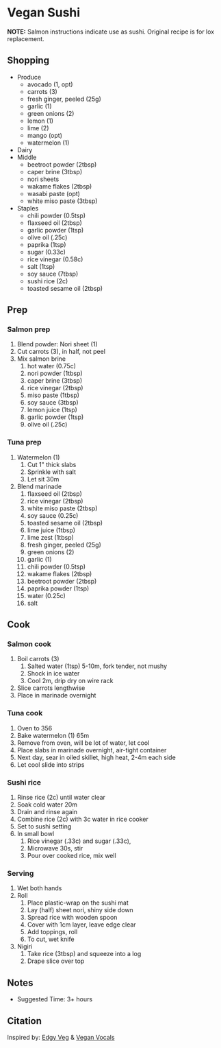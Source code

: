 # Vegan Sushi

__NOTE:__ Salmon instructions indicate use as sushi. Original recipe is for lox
replacement.

## Shopping

- Produce
    - avocado (1, opt)
    - carrots (3)
    - fresh ginger, peeled (25g)
    - garlic (1)
    - green onions (2)
    - lemon (1)
    - lime (2)
    - mango (opt)
    - watermelon (1)
- Dairy
- Middle
    - beetroot powder (2tbsp)
    - caper brine (3tbsp)
    - nori sheets
    - wakame flakes (2tbsp)
    - wasabi paste (opt)
    - white miso paste (3tbsp)
- Staples
    - chili powder (0.5tsp)
    - flaxseed oil (2tbsp)
    - garlic powder (1tsp)
    - olive oil (.25c)
    - paprika (1tsp)
    - sugar (0.33c)
    - rice vinegar (0.58c)
    - salt (1tsp)
    - soy sauce (7tbsp)
    - sushi rice (2c)
    - toasted sesame oil (2tbsp)

## Prep

### Salmon prep

1. Blend powder: Nori sheet (1)
1. Cut carrots (3), in half, not peel
1. Mix salmon brine
    1. hot water (0.75c)
    1. nori powder (1tbsp)
    1. caper brine (3tbsp)
    1. rice vinegar (2tbsp)
    1. miso paste (1tbsp)
    1. soy sauce (3tbsp)
    1. lemon juice (1tsp)
    1. garlic powder (1tsp)
    1. olive oil (.25c)

### Tuna prep

1. Watermelon (1)
    1. Cut 1" thick slabs
    1. Sprinkle with salt
    1. Let sit 30m
1. Blend marinade
    1. flaxseed oil (2tbsp)
    1. rice vinegar (2tbsp)
    1. white miso paste (2tbsp)
    1. soy sauce (0.25c)
    1. toasted sesame oil (2tbsp)
    1. lime juice (1tbsp)
    1. lime zest (1tbsp)
    1. fresh ginger, peeled (25g)
    1. green onions (2)
    1. garlic (1)
    1. chili powder (0.5tsp)
    1. wakame flakes (2tbsp)
    1. beetroot powder (2tbsp)
    1. paprika powder (1tsp)
    1. water (0.25c)
    1. salt

## Cook

### Salmon cook

1. Boil carrots (3)
    1. Salted water (1tsp) 5-10m, fork tender, not mushy
    1. Shock in ice water
    1. Cool 2m, drip dry on wire rack
1. Slice carrots lengthwise
1. Place in marinade overnight

### Tuna cook

1. Oven to 356
1. Bake watermelon (1) 65m
1. Remove from oven, will be lot of water, let cool
1. Place slabs in marinade overnight, air-tight container
1. Next day, sear in oiled skillet, high heat, 2-4m each side
1. Let cool slide into strips

### Sushi rice

1. Rinse rice (2c) until water clear
1. Soak cold water 20m
1. Drain and rinse again
1. Combine rice (2c) with 3c water in rice cooker
1. Set to sushi setting
1. In small bowl
    1. Rice vinegar (.33c) and sugar (.33c),
    1. Microwave 30s, stir
    1. Pour over cooked rice, mix well

### Serving

1. Wet both hands
1. Roll
    1. Place plastic-wrap on the sushi mat
    1. Lay (half) sheet nori, shiny side down
    1. Spread rice with wooden spoon
    1. Cover with 1cm layer, leave edge clear
    1. Add toppings, roll
    1. To cut, wet knife
1. Nigiri
    1. Take rice (3tbsp) and squeeze into a log
    1. Drape slice over top

## Notes

- Suggested Time: 3+ hours

## Citation

Inspired by:
[Edgy Veg](https://www.theedgyveg.com/2020/01/07/vegan-smoked-salmon/) &
[Vegan Vocals](https://veganvvocals.com/2021/08/13/vegan-tuna-sushi/)
